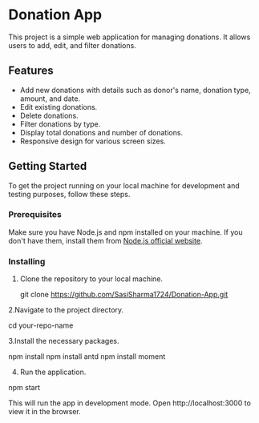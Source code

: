 # Donation App

This project is a simple web application for managing donations. It allows users to add, edit, and filter donations.

## Features

- Add new donations with details such as donor's name, donation type, amount, and date.
- Edit existing donations.
- Delete donations.
- Filter donations by type.
- Display total donations and number of donations.
- Responsive design for various screen sizes.

## Getting Started

To get the project running on your local machine for development and testing purposes, follow these steps.

### Prerequisites

Make sure you have Node.js and npm installed on your machine. If you don't have them, install them from [Node.js official website](https://nodejs.org/).

### Installing

1. Clone the repository to your local machine.

   git clone https://github.com/SasiSharma1724/Donation-App.git

2.Navigate to the project directory.

cd your-repo-name

3.Install the necessary packages.

npm install
npm install antd
npm install moment

4. Run the application.

npm start

This will run the app in development mode. Open http://localhost:3000 to view it in the browser.


